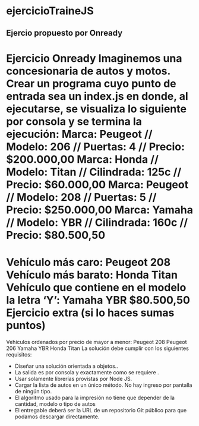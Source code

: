 # ejercicioTraineJS

## Ejercio propuesto por Onready

Ejercicio Onready
Imaginemos una concesionaria de autos y motos.
Crear un programa cuyo punto de entrada sea un index.js en donde, al ejecutarse, se
visualiza lo siguiente por consola y se termina la ejecución:
Marca: Peugeot // Modelo: 206 // Puertas: 4 // Precio: $200.000,00
Marca: Honda // Modelo: Titan // Cilindrada: 125c // Precio: $60.000,00
Marca: Peugeot // Modelo: 208 // Puertas: 5 // Precio: $250.000,00
Marca: Yamaha // Modelo: YBR // Cilindrada: 160c // Precio: $80.500,50
=============================
Vehículo más caro: Peugeot 208
Vehículo más barato: Honda Titan
Vehículo que contiene en el modelo la letra ‘Y’: Yamaha YBR \$80.500,50
Ejercicio extra (si lo haces sumas puntos)
=============================
Vehículos ordenados por precio de mayor a menor:
Peugeot 208
Peugeot 206
Yamaha YBR
Honda Titan
La solución debe cumplir con los siguientes requisitos:

- Diseñar una solución orientada a objetos..
- La salida es por consola y exactamente como se requiere .
- Usar solamente librerías provistas por Node JS.
- Cargar la lista de autos en un único método. No hay ingreso por pantalla de ningún tipo.
- El algoritmo usado para la impresión no tiene que depender de la cantidad, modelo o tipo
  de autos
- El entregable deberá ser la URL de un repositorio Git público para que podamos
  descargar directamente.
